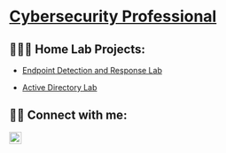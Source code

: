 <h1><br/><a href="https://www.linkedin.com/in/adf83/">Cybersecurity Professional</a></h1>


<h2>👨🏿‍💻 Home Lab Projects:</h2>

  - [Endpoint Detection and Response Lab](https://github.com/4cysec/Endpoint-Detection-and-Response)

  - [Active Directory Lab](https://github.com/4cysec/Active-Directory-Lab/tree/main)




<h2> 🤳🏿 Connect with me:</h2>

[<img align="left" alt="AndyFlambert | LinkedIn" width="22px" src="https://cdn.jsdelivr.net/npm/simple-icons@v3/icons/linkedin.svg" />][linkedin]

[linkedin]: https://linkedin.com/in/adf83
